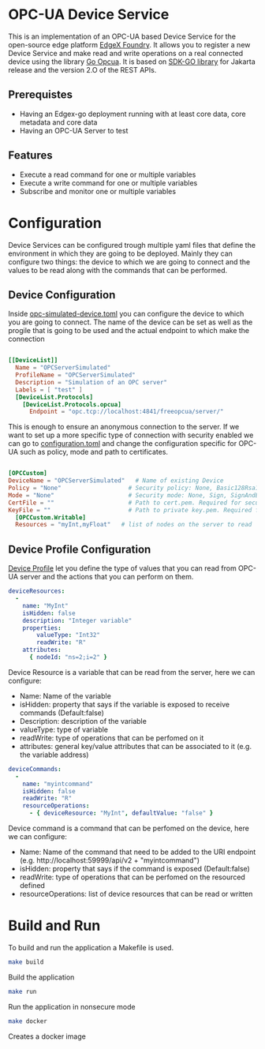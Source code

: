 # OPC-UA Device Service

This is an implementation of an OPC-UA based Device Service for the open-source edge platform [EdgeX Foundry](https://github.com/edgexfoundry). It allows you to register a new Device Service and make read and write operations on a real connected device using the library [Go Opcua](https://github.com/gopcua/opcua). It is based on [SDK-GO library](https://github.com/edgexfoundry/device-sdk-go) for Jakarta release and the version 2.O of the REST APIs.


## Prerequistes
- Having an Edgex-go deployment running with at least core data, core metadata and core data
- Having an OPC-UA Server to test


## Features

- Execute a read command for one or multiple variables
- Execute a write command for one or multiple variables
- Subscribe and monitor one or multiple variables

# Configuration

Device Services can be configured trough multiple yaml files that define the environment in which they are going to be deployed. Mainly they can configure two things: the device to which we are going to connect and the values to be read along with the commands that can be performed.

## Device Configuration
Inside [opc-simulated-device.toml](https://github.com/Cavalbi/device-opcua-go/blob/master/cmd/res/devices/opc-simulated-device.toml) you can configure the device to which you are going to connect. The name of the device can be set as well as the progile that is going to be used and the actual endpoint to which make the connection

```toml

[[DeviceList]]
  Name = "OPCServerSimulated"
  ProfileName = "OPCServerSimulated"
  Description = "Simulation of an OPC server"
  Labels = [ "test" ]
  [DeviceList.Protocols]
    [DeviceList.Protocols.opcua]
      Endpoint = "opc.tcp://localhost:4841/freeopcua/server/"

```

This is enough to ensure an anonymous connection to the server. If we want to set up a more specific type of connection with security enabled we can go to [configuration.toml](https://github.com/Cavalbi/device-opcua-go/blob/master/cmd/res/configuration.toml) and change the configuration specific for OPC-UA such as policy, mode and path to certificates.

```toml

[OPCCustom]
DeviceName = "OPCServerSimulated"   # Name of existing Device
Policy = "None"                   # Security policy: None, Basic128Rsa15, Basic256, Basic256Sha256. Default: None
Mode = "None"                     # Security mode: None, Sign, SignAndEncrypt. Default: None
CertFile = ""                     # Path to cert.pem. Required for security mode/policy != None
KeyFile = ""                      # Path to private key.pem. Required for security mode/policy != None
  [OPCCustom.Writable]
  Resources = "myInt,myFloat"   # list of nodes on the server to read

```

## Device Profile Configuration
[Device Profile](https://github.com/Cavalbi/device-opcua-go/blob/master/cmd/res/profiles/opc-simulated-driver.yaml) let you define the type of values that you can read from OPC-UA server and the actions that you can perform on them.

```yaml
deviceResources:
  -
    name: "MyInt"
    isHidden: false
    description: "Integer variable"
    properties:
        valueType: "Int32"
        readWrite: "R"
    attributes:
      { nodeId: "ns=2;i=2" }
```
Device Resource is a variable that can be read from the server, here we can configure:

- Name: Name of the variable
- isHidden: property that says if the variable is exposed to receive commands (Default:false)
- Description: description of the variable
- valueType: type of variable
- readWrite: type of operations that can be perfomed on it
- attributes: general key/value attributes that can be associated to it (e.g. the variable address)

```yaml
deviceCommands:
  -
    name: "myintcommand"
    isHidden: false
    readWrite: "R"
    resourceOperations:
      - { deviceResource: "MyInt", defaultValue: "false" }
```

Device command is a command that can be perfomed on the device, here we can configure:

- Name: Name of the command that need to be added to the URI endpoint (e.g. http://localhost:59999/api/v2 + "myintcommand")
- isHidden: property that says if the command is exposed (Default:false)
- readWrite: type of operations that can be perfomed on the resourced defined
- resourceOperations: list of device resources that can be read or written

# Build and Run
To build and run the application a Makefile is used.

```bash
make build
```
Build the application

```bash
make run
```
Run the application in nonsecure mode

```bash
make docker
```
Creates a docker image 
